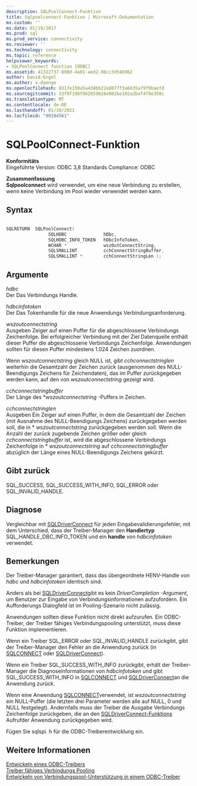 ```yaml
---
description: SQLPoolConnect-Funktion
title: Sqlpoolconnect-Funktion | Microsoft-Dokumentation
ms.custom: ''
ms.date: 01/19/2017
ms.prod: sql
ms.prod_service: connectivity
ms.reviewer: ''
ms.technology: connectivity
ms.topic: reference
helpviewer_keywords:
- SQLPoolConnect function [ODBC]
ms.assetid: 41322737-890d-4a81-aed2-06cc3d546962
author: David-Engel
ms.author: v-daenge
ms.openlocfilehash: 8317e159a5a438bb22e8077f3a6635a79f9baefd
ms.sourcegitcommit: 33f0f190f962059826e002be165a2bef4f9e350c
ms.translationtype: MT
ms.contentlocale: de-DE
ms.lasthandoff: 01/30/2021
ms.locfileid: "99204561"
---
```

# <a name="sqlpoolconnect-function"></a>SQLPoolConnect-Funktion
**Konformitäts**  
 Eingeführte Version: ODBC 3,8 Standards Compliance: ODBC  
  
 **Zusammenfassung**  
 **Sqlpoolconnect** wird verwendet, um eine neue Verbindung zu erstellen, wenn keine Verbindung im Pool wieder verwendet werden kann.  
  
## <a name="syntax"></a>Syntax  
  
```cpp
  
SQLRETURN  SQLPoolConnect(  
                SQLHDBC              hDbc,  
                SQLHDBC_INFO_TOKEN   hDbcInfoToken,  
                WCHAR *              wszOutConnectString,  
                SQLSMALLINT          cchConnectStringBuffer,  
                SQLSMALLINT *        cchConnectStringLen );  
```  
  
## <a name="arguments"></a>Argumente  
 *hdbc*  
 Der Das Verbindungs Handle.  
  
 *hdbcinfotoken*  
 Der Das Tokenhandle für die neue Anwendungs Verbindungsanforderung.  
  
 *wszoutconnectstring*  
 Ausgeben Zeiger auf einen Puffer für die abgeschlossene Verbindungs Zeichenfolge. Bei erfolgreicher Verbindung mit der Ziel Datenquelle enthält dieser Puffer die abgeschlossene Verbindungs Zeichenfolge. Anwendungen sollten für diesen Puffer mindestens 1.024 Zeichen zuordnen.  
  
 Wenn *wszoutconnectstring* gleich NULL ist, gibt *cchconnectstringlen* weiterhin die Gesamtzahl der Zeichen zurück (ausgenommen des NULL-Beendigungs Zeichens für Zeichendaten), das im Puffer zurückgegeben werden kann, auf den von *wszoutconnectstring* gezeigt wird.  
  
 *cchconnectstringbuffer*  
 Der Länge des **wszoutconnectstring* -Puffers in Zeichen.  
  
 *cchconnectstringlen*  
 Ausgeben Ein Zeiger auf einen Puffer, in dem die Gesamtzahl der Zeichen (mit Ausnahme des NULL-Beendigungs Zeichens) zurückgegeben werden soll, die in \* *wszoutconnectstring* zurückgegeben werden soll. Wenn die Anzahl der zurück zugebende Zeichen größer oder gleich *cchconnectstringbuffer* ist, wird die abgeschlossene Verbindungs Zeichenfolge in \* *wszoutconnectstring* auf *cchconnectstringbuffer* abzüglich der Länge eines NULL-Beendigungs Zeichens gekürzt.  
  
## <a name="returns"></a>Gibt zurück  
 SQL_SUCCESS, SQL_SUCCESS_WITH_INFO, SQL_ERROR oder SQL_INVALID_HANDLE.  
  
## <a name="diagnostics"></a>Diagnose  
 Vergleichbar mit [SQLDriverConnect](../../../odbc/reference/syntax/sqldriverconnect-function.md) für jeden Eingabevalidierungsfehler, mit dem Unterschied, dass der Treiber-Manager den **Handlertyp** SQL_HANDLE_DBC_INFO_TOKEN und ein **handle** von *hdbcinfotoken* verwendet.  
  
## <a name="remarks"></a>Bemerkungen  
 Der Treiber-Manager garantiert, dass das übergeordnete HENV-Handle von *hdbc* und *hdbcinfotoken* identisch sind.  
  
 Anders als bei [SQLDriverConnect](../../../odbc/reference/syntax/sqldriverconnect-function.md)gibt es kein *DriverCompletion* -Argument, um Benutzer zur Eingabe von Verbindungsinformationen aufzufordern. Ein Aufforderungs Dialogfeld ist im Pooling-Szenario nicht zulässig.  
  
 Anwendungen sollten diese Funktion nicht direkt aufzurufen. Ein ODBC-Treiber, der Treiber fähiges Verbindungspooling unterstützt, muss diese Funktion implementieren.  
  
 Wenn ein Treiber SQL_ERROR oder SQL_INVALID_HANDLE zurückgibt, gibt der Treiber-Manager den Fehler an die Anwendung zurück (in [SQLCONNECT](../../../odbc/reference/syntax/sqlconnect-function.md) oder [SQLDriverConnect](../../../odbc/reference/syntax/sqldriverconnect-function.md)).  
  
 Wenn ein Treiber SQL_SUCCESS_WITH_INFO zurückgibt, erhält der Treiber-Manager die Diagnoseinformationen von *hdbcinfotoken* und gibt SQL_SUCCESS_WITH_INFO in [SQLCONNECT](../../../odbc/reference/syntax/sqlconnect-function.md) und [SQLDriverConnect](../../../odbc/reference/syntax/sqldriverconnect-function.md)an die Anwendung zurück.  
  
 Wenn eine Anwendung [SQLCONNECT](../../../odbc/reference/syntax/sqlconnect-function.md)verwendet, ist *wszoutconnectstring* ein NULL-Puffer (die letzten drei Parameter werden alle auf NULL, 0 und NULL festgelegt). Andernfalls muss der Treiber die Ausgabe Verbindungs Zeichenfolge zurückgeben, die an den [SQLDriverConnect-Funktions](../../../odbc/reference/syntax/sqldriverconnect-function.md) Aufrufder Anwendung zurückgegeben wird.  
  
 Fügen Sie sqlspi. h für die ODBC-Treiberentwicklung ein.  
  
## <a name="see-also"></a>Weitere Informationen  
 [Entwickeln eines ODBC-Treibers](../../../odbc/reference/develop-driver/developing-an-odbc-driver.md)   
 [Treiber fähiges Verbindungs Pooling](../../../odbc/reference/develop-app/driver-aware-connection-pooling.md)   
 [Entwickeln von Verbindungspool-Unterstützung in einem ODBC-Treiber](../../../odbc/reference/develop-driver/developing-connection-pool-awareness-in-an-odbc-driver.md)
